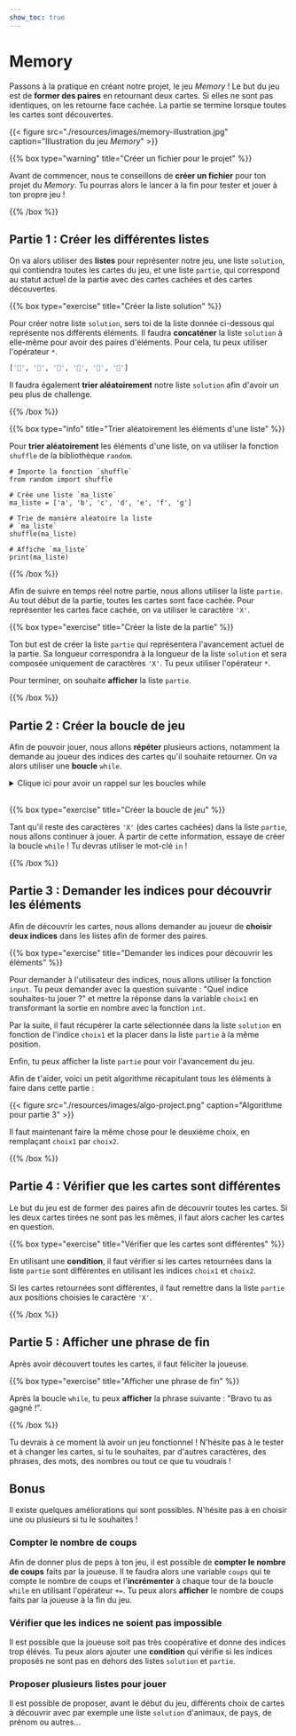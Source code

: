 ```yaml
---
show_toc: true
---
```


# Memory

Passons à la pratique en créant notre projet, le jeu *Memory* ! Le but du jeu
est de **former des paires** en retournant deux cartes. Si elles ne sont pas
identiques, on les retourne face cachée. La partie se termine lorsque toutes les
cartes sont découvertes.

{{< figure src="./resources/images/memory-illustration.jpg" caption="Illustration du jeu *Memory*" >}}

{{% box type="warning" title="Créer un fichier pour le projet" %}}

Avant de commencer, nous te conseillons de **créer un fichier** pour ton projet
du *Memory*. Tu pourras alors le lancer à la fin pour tester et jouer à ton
propre jeu !

{{% /box %}}

## Partie 1 : Créer les différentes listes

On va alors utiliser des **listes** pour représenter notre jeu, une liste
`solution`, qui contiendra toutes les cartes du jeu, et une liste `partie`, qui
correspond au statut actuel de la partie avec des cartes cachées et des cartes
découvertes.

{{% box type="exercise" title="Créer la liste solution" %}}

Pour créer notre liste `solution`, sers toi de la liste donnée ci-dessous qui
représente nos différents éléments. Il faudra **concaténer** la liste `solution`
à elle-même pour avoir des paires d'éléments. Pour cela, tu peux utiliser
l'opérateur `*`.

```python
['🦅', '🐶', '🐥', '🐼', '🌹', '🍄']
```

Il faudra également **trier aléatoirement** notre liste `solution` afin d'avoir
un peu plus de challenge.

{{% /box %}}

{{% box type="info" title="Trier aléatoirement les éléments d'une liste" %}}

Pour **trier aléatoirement** les éléments d'une liste, on va utiliser la
fonction `shuffle` de la bibliothèque `random`.

```codepython
# Importe la fonction `shuffle`
from random import shuffle

# Crée une liste `ma_liste`
ma_liste = ['a', 'b', 'c', 'd', 'e', 'f', 'g']

# Trie de manière aléatoire la liste
# `ma_liste`
shuffle(ma_liste)

# Affiche `ma_liste`
print(ma_liste)
```

{{% /box %}}

Afin de suivre en temps réel notre partie, nous allons utiliser la liste
`partie`. Au tout début de la partie, toutes les cartes sont face cachée. Pour
représenter les cartes face cachée, on va utiliser le caractère `'X'`.

{{% box type="exercise" title="Créer la liste de la partie" %}}

Ton but est de créer la liste `partie` qui représentera l'avancement actuel de
la partie. Sa longueur correspondra à la longueur de la liste `solution` et sera
composée uniquement de caractères `'X'`. Tu peux utiliser l'opérateur `*`.

Pour terminer, on souhaite **afficher** la liste `partie`.

{{% /box %}}

## Partie 2 : Créer la boucle de jeu

Afin de pouvoir jouer, nous allons **répéter** plusieurs actions, notamment la
demande au joueur des indices des cartes qu'il souhaite retourner. On va alors
utiliser une **boucle** `while`.

<details>
<summary>Clique ici pour avoir un rappel sur les boucles while</summary>

La boucle **while** (*tant que* 🇫🇷) est une boucle dont le bloc de code est
répété **tant qu'une condition est vérifiée**. On l'écrit similairement à des
conditions `while condition:`.

```codepython
entree = input("Quel jour est-il ?")

# Demande une entrée tant que la réponse
# n'est pas égale à "Vendredi"
while entree != "Vendredi":
    print("Tu n'as pas donné la bonne réponse !")
    entree = input("Quel jour est-il ?")

# Est affiché après avoir rentré "Vendredi"
print("C'est vendredi, on fête le vendredi ! Tout le monde est impatient d'être au week-end !")
```

</details>

</br>

{{% box type="exercise" title="Créer la boucle de jeu" %}}

Tant qu'il reste des caractères `'X'` (des cartes cachées) dans la liste
`partie`, nous allons continuer à jouer. À partir de cette information, essaye
de créer la boucle `while` ! Tu devras utiliser le mot-clé `in` !

{{% /box %}}

## Partie 3 : Demander les indices pour découvrir les éléments

Afin de découvrir les cartes, nous allons demander au joueur de **choisir deux
indices** dans les listes afin de former des paires.

{{% box type="exercise" title="Demander les indices pour découvrir les éléments" %}}

Pour demander à l'utilisateur des indices, nous allons utiliser la fonction
`input`. Tu peux demander avec la question suivante : "Quel indice souhaites-tu
jouer ?" et mettre la réponse dans la variable `choix1` en transformant la
sortie en nombre avec la fonction `int`.

Par la suite, il faut récupérer la carte sélectionnée dans la liste `solution`
en fonction de l'indice `choix1` et la placer dans la liste `partie` à la même
position.

Enfin, tu peux afficher la liste `partie` pour voir l'avancement du jeu.

Afin de t'aider, voici un petit algorithme récapitulant tous les éléments à
faire dans cette partie :

{{< figure src="./resources/images/algo-project.png" caption="Algorithme pour partie 3" >}}

Il faut maintenant faire la même chose pour le deuxième choix, en remplaçant
`choix1` par `choix2`.

{{% /box %}}

## Partie 4 : Vérifier que les cartes sont différentes

Le but du jeu est de former des paires afin de découvrir toutes les cartes. Si
les deux cartes tirées ne sont pas les mêmes, il faut alors cacher les cartes
en question.

{{% box type="exercise" title="Vérifier que les cartes sont différentes" %}}

En utilisant une **condition**, il faut vérifier si les cartes retournées dans
la liste `partie` sont différentes en utilisant les indices `choix1` et
`choix2`.

Si les cartes retournées sont différentes, il faut remettre dans la liste
`partie` aux positions choisies le caractère `'X'`.

{{% /box %}}

## Partie 5 : Afficher une phrase de fin

Après avoir découvert toutes les cartes, il faut féliciter la joueuse.

{{% box type="exercise" title="Afficher une phrase de fin" %}}

Après la boucle `while`, tu peux **afficher** la phrase suivante : "Bravo tu as
gagné !".

{{% /box %}}

Tu devrais à ce moment là avoir un jeu fonctionnel ! N'hésite pas à le tester et
à changer les cartes, si tu le souhaites, par d'autres caractères, des phrases,
des mots, des nombres ou tout ce que tu voudrais !

## Bonus

Il existe quelques améliorations qui sont possibles. N'hésite pas à en choisir
une ou plusieurs si tu le souhaites !

### Compter le nombre de coups

Afin de donner plus de peps à ton jeu, il est possible de **compter le nombre de
coups** faits par la joueuse. Il te faudra alors une variable `coups` qui te
compte le nombre de coups et l'**incrémenter** à chaque tour de la boucle
`while` en utilisant l'opérateur `+=`. Tu peux alors **afficher** le nombre de
coups faits par la joueuse à la fin du jeu.

### Vérifier que les indices ne soient pas impossible

Il est possible que la joueuse soit pas très coopérative et donne des indices
trop élévés. Tu peux alors ajouter une **condition** qui vérifie si les indices
proposés ne sont pas en dehors des listes `solution` et `partie`.

### Proposer plusieurs listes pour jouer

Il est possible de proposer, avant le début du jeu, différents choix de
cartes à découvrir avec par exemple une liste `solution` d'animaux, de pays,
de prénom ou autres...
